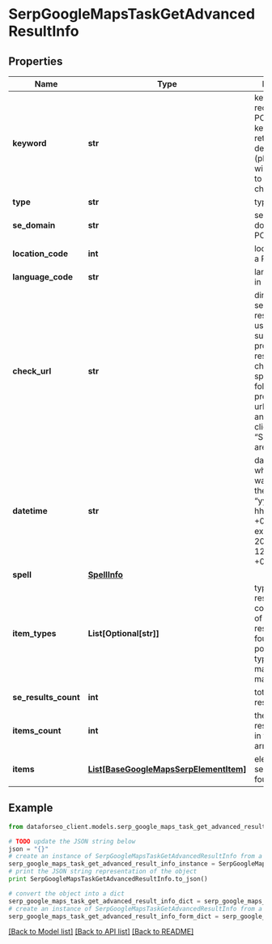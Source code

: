 # SerpGoogleMapsTaskGetAdvancedResultInfo


## Properties

Name | Type | Description | Notes
------------ | ------------- | ------------- | -------------
**keyword** | **str** | keyword received in a POST array the keyword is returned with decoded %## (plus symbol ‘+’ will be decoded to a space character) | [optional] 
**type** | **str** | type of element | [optional] 
**se_domain** | **str** | search engine domain in a POST array | [optional] 
**location_code** | **int** | location code in a POST array | [optional] 
**language_code** | **str** | language code in a POST array | [optional] 
**check_url** | **str** | direct URL to search engine results you can use it to make sure that we provided exact results Note: to check location-specific results, follow the provided check url, scroll up and down, then click the “Search this area” button | [optional] 
**datetime** | **str** | date and time when the result was received in the UTC format: “yyyy-mm-dd hh-mm-ss +00:00” example: 2019-11-15 12:57:46 +00:00 | [optional] 
**spell** | [**SpellInfo**](SpellInfo.md) |  | [optional] 
**item_types** | **List[Optional[str]]** | types of search results in SERP contains types of search results (items) found in SERP. possible item types: maps_search, maps_paid_item | [optional] 
**se_results_count** | **int** | total number of results in SERP | [optional] 
**items_count** | **int** | the number of results returned in the items array | [optional] 
**items** | [**List[BaseGoogleMapsSerpElementItem]**](BaseGoogleMapsSerpElementItem.md) | elements of search results found in SERP | [optional] 

## Example

```python
from dataforseo_client.models.serp_google_maps_task_get_advanced_result_info import SerpGoogleMapsTaskGetAdvancedResultInfo

# TODO update the JSON string below
json = "{}"
# create an instance of SerpGoogleMapsTaskGetAdvancedResultInfo from a JSON string
serp_google_maps_task_get_advanced_result_info_instance = SerpGoogleMapsTaskGetAdvancedResultInfo.from_json(json)
# print the JSON string representation of the object
print SerpGoogleMapsTaskGetAdvancedResultInfo.to_json()

# convert the object into a dict
serp_google_maps_task_get_advanced_result_info_dict = serp_google_maps_task_get_advanced_result_info_instance.to_dict()
# create an instance of SerpGoogleMapsTaskGetAdvancedResultInfo from a dict
serp_google_maps_task_get_advanced_result_info_form_dict = serp_google_maps_task_get_advanced_result_info.from_dict(serp_google_maps_task_get_advanced_result_info_dict)
```
[[Back to Model list]](../README.md#documentation-for-models) [[Back to API list]](../README.md#documentation-for-api-endpoints) [[Back to README]](../README.md)


